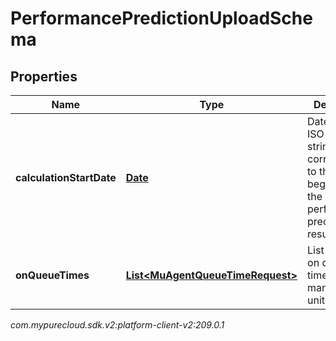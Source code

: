 # PerformancePredictionUploadSchema


## Properties

| Name | Type | Description | Notes |
| ------------ | ------------- | ------------- | ------------- |
| **calculationStartDate** | [**Date**](Date) | Date as an ISO-8601 string, corresponding to the beginning of the performance prediction results |  |
| **onQueueTimes** | [**List&lt;MuAgentQueueTimeRequest&gt;**](MuAgentQueueTimeRequest) | List of agent on queue times by management unit |  |




_com.mypurecloud.sdk.v2:platform-client-v2:209.0.1_
